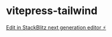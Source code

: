 # vitepress-tailwind

[Edit in StackBlitz next generation editor ⚡️](https://stackblitz.com/~/github.com/wser/vitepress-tailwind)